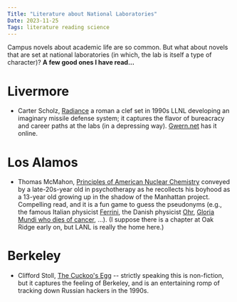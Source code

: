 ```yaml
---
Title: "Literature about National Laboratories"
Date: 2023-11-25
Tags: literature reading science
---
```


Campus novels about academic life are so common.  But what about novels that are set at national laboratories (in which, the lab is itself a type of character)?  **A few good ones I have read...**

# Livermore

- Carter Scholz, [Radiance](https://amzn.to/40RZ84H) a roman a clef set in 1990s LLNL developing an imaginary missile defense system; it captures the flavor of bureacracy and career paths at the labs (in a depressing way). [Gwern.net](https://gwern.net/doc/radiance/2002-scholz-radiance) has it online.

# Los Alamos

- Thomas McMahon, [Principles of American Nuclear Chemistry](https://amzn.to/3Ghj3Av) conveyed by a late-20s-year old in psychotherapy as he recollects his boyhood as a 13-year old growing up in the shadow of the Manhattan project.  Compelling read, and it is a fun game to guess the pseudonyms (e.g., the famous Italian physicist [Ferrini](https://en.wikipedia.org/wiki/Enrico_Fermi#Manhattan_Project), the Danish physicist [Ohr](https://en.wikipedia.org/wiki/Niels_Bohr#Manhattan_Project), [Gloria Mundi who dies of cancer](https://en.wikipedia.org/wiki/Richard_Feynman#Manhattan_Project), ...).  (I suppose there is a chapter at Oak Ridge early on, but LANL is really the home here.)

# Berkeley

- Clifford Stoll, [The Cuckoo's Egg](https://amzn.to/40SOkTG) -- strictly speaking this is non-fiction, but it captures the feeling of Berkeley, and is an entertaining romp of tracking down Russian hackers in the 1990s.
